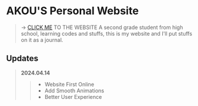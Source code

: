 # AKOU'S Personal Website
> -> [CLICK ME](https://akkou.github.io/) TO THE WEBSITE
> A second grade student from high school, learning codes and stuffs, this is my website and I'll put stuffs on it as a journal. 
## Updates
> **2024.04.14**
>> - Website First Online
>> - Add Smooth Animations
>> - Better User Experience
